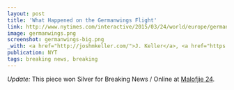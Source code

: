 ```yaml
---
layout: post
title: 'What Happened on the Germanwings Flight'
link: http://www.nytimes.com/interactive/2015/03/24/world/europe/germanwings-plane-crash-map.html#descent
image: germanwings.png
screenshot: germanwings-big.png
_with: <a href="http://joshmkeller.com/">J. Keller</a>, <a href="https://twitter.com/kkrebeccalai">KK Lai</a> & <a href="http://cargocollective.com/timwallace">T. Wallace</a>
publication: NYT
tags: breaking news, breaking
---
```


_Update:_ This piece won Silver for Breaking News / Online at [Malofjie 24](http://www.malofiejgraphics.com/wp-content/uploads/2016/03/M24_-AWARDS-LIST_OK.pdf).
